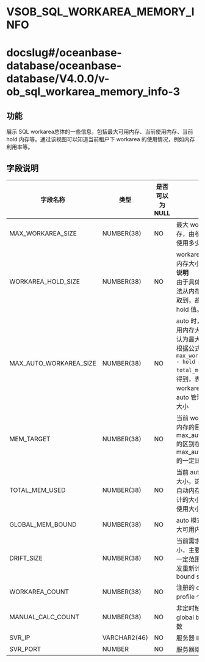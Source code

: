 V$OB_SQL_WORKAREA_MEMORY_INFO
==================================================

# docslug#/oceanbase-database/oceanbase-database/V4.0.0/v-ob_sql_workarea_memory_info-3

**功能**
---------------------------

展示 SQL workarea总体的一些信息，包括最大可用内存、当前使用内存、当前 hold 内存等。通过该视图可以知道当前租户下 workarea 的使用情况，例如内存利用率等。

**字段说明**
-----------------------------

|        **字段名称**        |   **类型**   | **是否可以为 NULL** |                                                                **描述**                                                                |
|------------------------|------------|----------------|--------------------------------------------------------------------------------------------------------------------------------------|
| MAX_WORKAREA_SIZE      | NUMBER(38) | NO             | 最大 workarea 内存，由参数决定可以使用多少内存                                                                                                         |
| WORKAREA_HOLD_SIZE     | NUMBER(38) | NO             | workarea 当前 hold 内存大小 <br>**说明**<br>  由于具体的使用量无法从内存管理模块获取到，故只能获取 hold 值。                                     |
| MAX_AUTO_WORKAREA_SIZE | NUMBER(38) | NO             | auto 时，预计最大可用内存大小 可以简单认为最大可用内存会根据公式 `max_work_area_size - hold + total_mem_used`计算得到，表示当前workarea情况下，auto 管理的最大内存大小 |
| MEM_TARGET             | NUMBER(38) | NO             | 当前 workarea 可用内存的目标大小，与max_auto_work_area 的区别在于该值是 max_auto_work_area 的一定比例                                                          |
| TOTAL_MEM_USED         | NUMBER(38) | NO             | 当前 auto 内存的使用大小，这里是由 SQL 自动内存管理模块统计的大小，不是真正使用大小                                                                                      |
| GLOBAL_MEM_BOUND       | NUMBER(38) | NO             | auto 模式下，全局最大可用内存大小                                                                                                                  |
| DRIFT_SIZE             | NUMBER(38) | NO             | 当前需求内存变化大小，主要用来当波动一定范围，会自动触发重新计算 global bound size                                                                                   |
| WORKAREA_COUNT         | NUMBER(38) | NO             | 注册的 operator profile 个数                                                                                                              |
| MANUAL_CALC_COUNT      | NUMBER(38) | NO             | 非定时触发的计算 global bound size 次数                                                                                                        |
| SVR_IP                 | VARCHAR2(46)   | NO             | 服务器 IP 地址   |
| SVR_PORT               | NUMBER   | NO             | 服务器端口号   |
